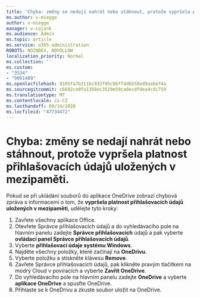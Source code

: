 ```yaml
---
title: 'Chyba: změny se nedají nahrát nebo stáhnout, protože vypršela platnost přihlašovacích údajů uložených v mezipaměti.'
ms.author: v-miegge
author: v-miegge
manager: v-cojank
ms.audience: Admin
ms.topic: article
ms.service: o365-administration
ROBOTS: NOINDEX, NOFOLLOW
localization_priority: Normal
ms.collection: ''
ms.custom:
- "3534"
- "9001489"
ms.openlocfilehash: 8105fa7b311bc932f95c8bff4d6b58ed9aabe74a
ms.sourcegitcommit: c6692ce0fa1358ec3529e59ca0ecdfdea4cdc759
ms.translationtype: MT
ms.contentlocale: cs-CZ
ms.lasthandoff: 09/14/2020
ms.locfileid: "47734472"
---
```

# <a name="error-we-cant-upload-or-download-your-changes-because-your-cached-credentials-have-expired"></a>Chyba: změny se nedají nahrát nebo stáhnout, protože vypršela platnost přihlašovacích údajů uložených v mezipaměti.

Pokud se při ukládání souborů do aplikace OneDrive zobrazí chybová zpráva s informacemi o tom, že **vypršela platnost přihlašovacích údajů uložených v mezipaměti**, udělejte tyto kroky:

1. Zavřete všechny aplikace Office.
1. Otevřete Správce přihlašovacích údajů a do vyhledávacího pole na hlavním panelu zadejte **Správce přihlašovacích** údajů a pak vyberte **ovládací panel Správce přihlašovacích údajů**.
1. Vyberte **přihlašovací údaje systému Windows**.
1. Najděte všechny položky, které začínají na **OneDrivu**.
1. Vyberte položku a stiskněte klávesu **Remove**.
1. Zavřete Správce přihlašovacích údajů, pak klikněte pravým tlačítkem na modrý Cloud v povíracích a vyberte **Zavřít OneDrive**.
1. Do vyhledávacího pole na hlavním panelu zadejte **OneDrive** a vyberte **aplikace OneDrive** a spusťte OneDrive.
1. Přihlaste se k OneDrivu a zkuste soubor uložit na OneDrive.
